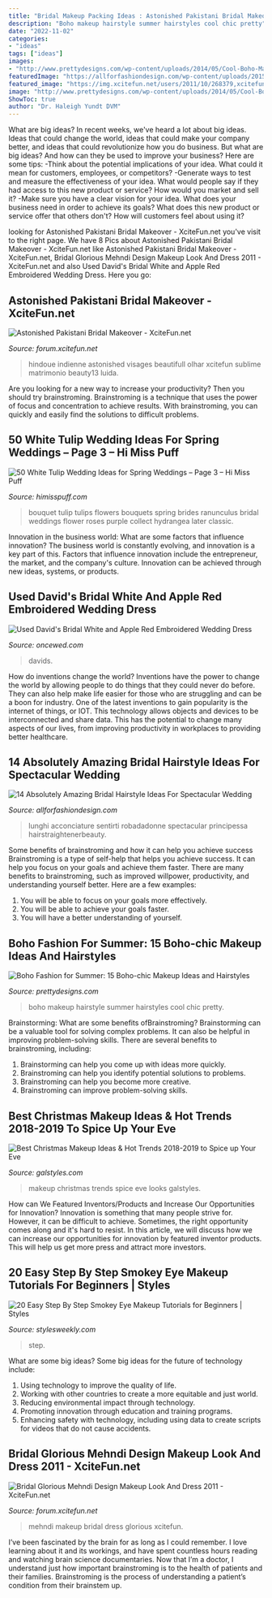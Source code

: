 ```yaml
---
title: "Bridal Makeup Packing Ideas : Astonished Pakistani Bridal Makeover"
description: "Boho makeup hairstyle summer hairstyles cool chic pretty"
date: "2022-11-02"
categories:
- "ideas"
tags: ["ideas"]
images:
- "http://www.prettydesigns.com/wp-content/uploads/2014/05/Cool-Boho-Makeup-and-Hairstyle.jpg"
featuredImage: "https://allforfashiondesign.com/wp-content/uploads/2015/04/ak-12.jpg"
featured_image: "https://img.xcitefun.net/users/2011/10/268379,xcitefun-astonished-pakistani-bridal-makeover-5.jpg"
image: "http://www.prettydesigns.com/wp-content/uploads/2014/05/Cool-Boho-Makeup-and-Hairstyle.jpg"
ShowToc: true
author: "Dr. Haleigh Yundt DVM"
---
```



What are big ideas?
In recent weeks, we've heard a lot about big ideas. Ideas that could change the world, ideas that could make your company better, and ideas that could revolutionize how you do business. But what are big ideas? And how can they be used to improve your business? Here are some tips: 
-Think about the potential implications of your idea. What could it mean for customers, employees, or competitors? 
-Generate ways to test and measure the effectiveness of your idea. What would people say if they had access to this new product or service? How would you market and sell it? 
-Make sure you have a clear vision for your idea. What does your business need in order to achieve its goals? What does this new product or service offer that others don't? How will customers feel about using it?

	

		
looking for Astonished Pakistani Bridal Makeover - XciteFun.net you've visit to the right page. We have 8 Pics about Astonished Pakistani Bridal Makeover - XciteFun.net like Astonished Pakistani Bridal Makeover - XciteFun.net, Bridal Glorious Mehndi Design Makeup Look And Dress 2011 - XciteFun.net and also Used David&#039;s Bridal White and Apple Red Embroidered Wedding Dress. Here you go:
		
    
## Astonished Pakistani Bridal Makeover - XciteFun.net

<img loading=lazy src="https://img.xcitefun.net/users/2011/10/268379,xcitefun-astonished-pakistani-bridal-makeover-5.jpg" onerror="this.onerror=null;this.src='https://tse3.mm.bing.net/th?id=OIP.lXpGdDj23y7MXYMrVqAbkQHaLc&amp;pid=15.1';" alt="Astonished Pakistani Bridal Makeover - XciteFun.net">

_Source: forum.xcitefun.net_

>hindoue indienne astonished visages beautifull olhar xcitefun sublime matrimonio beauty13 luida. 

	

Are you looking for a new way to increase your productivity? Then you should try brainstroming. Brainstroming is a technique that uses the power of focus and concentration to achieve results. With brainstroming, you can quickly and easily find the solutions to difficult problems.

    
## 50 White Tulip Wedding Ideas For Spring Weddings – Page 3 – Hi Miss Puff

<img loading=lazy src="http://www.himisspuff.com/wp-content/uploads/2017/01/Classic-Bouquet-of-White-Tulips-and-Ranunculus.jpg" onerror="this.onerror=null;this.src='https://tse3.mm.bing.net/th?id=OIP.72V2k-GKA3mALx9e0luqRQHaK8&amp;pid=15.1';" alt="50 White Tulip Wedding Ideas for Spring Weddings – Page 3 – Hi Miss Puff">

_Source: himisspuff.com_

>bouquet tulip tulips flowers bouquets spring brides ranunculus bridal weddings flower roses purple collect hydrangea later classic. 

	

Innovation in the business world: What are some factors that influence innovation?
The business world is constantly evolving, and innovation is a key part of this. Factors that influence innovation include the entrepreneur, the market, and the company's culture. Innovation can be achieved through new ideas, systems, or products.

    
## Used David&#039;s Bridal White And Apple Red Embroidered Wedding Dress

<img loading=lazy src="https://www.oncewed.com/used-wedding-dresses/images/dresses/2225/268x444/Davids-Bridal-2013-7791.jpg" onerror="this.onerror=null;this.src='https://tse2.mm.bing.net/th?id=OIP.9nRZGaDrPbAoY8WDHQiAwgAAAA&amp;pid=15.1';" alt="Used David&#039;s Bridal White and Apple Red Embroidered Wedding Dress">

_Source: oncewed.com_

>davids. 

	

How do inventions change the world?
Inventions have the power to change the world by allowing people to do things that they could never do before. They can also help make life easier for those who are struggling and can be a boon for industry. One of the latest inventions to gain popularity is the internet of things, or IOT. This technology allows objects and devices to be interconnected and share data. This has the potential to change many aspects of our lives, from improving productivity in workplaces to providing better healthcare.

    
## 14 Absolutely Amazing Bridal Hairstyle Ideas For Spectacular Wedding

<img loading=lazy src="https://allforfashiondesign.com/wp-content/uploads/2015/04/ak-12.jpg" onerror="this.onerror=null;this.src='https://tse2.mm.bing.net/th?id=OIP.I3JV_yykTrOxoC5_EkjBmgHaLl&amp;pid=15.1';" alt="14 Absolutely Amazing Bridal Hairstyle Ideas For Spectacular Wedding">

_Source: allforfashiondesign.com_

>lunghi acconciature sentirti robadadonne spectacular principessa hairstraightenerbeauty. 

	

Some benefits of brainstroming and how it can help you achieve success
Brainstroming is a type of self-help that helps you achieve success. It can help you focus on your goals and achieve them faster. There are many benefits to brainstroming, such as improved willpower, productivity, and understanding yourself better. Here are a few examples: 
1) You will be able to focus on your goals more effectively.
2) You will be able to achieve your goals faster.
3) You will have a better understanding of yourself.

    
## Boho Fashion For Summer: 15 Boho-chic Makeup Ideas And Hairstyles

<img loading=lazy src="http://www.prettydesigns.com/wp-content/uploads/2014/05/Cool-Boho-Makeup-and-Hairstyle.jpg" onerror="this.onerror=null;this.src='https://tse1.mm.bing.net/th?id=OIP.SBeuouQTxm5-yX2c0lNDwQHaLF&amp;pid=15.1';" alt="Boho Fashion for Summer: 15 Boho-chic Makeup Ideas and Hairstyles">

_Source: prettydesigns.com_

>boho makeup hairstyle summer hairstyles cool chic pretty. 

	

Brainstorming: What are some benefits ofBrainstroming?
Brainstorming can be a valuable tool for solving complex problems. It can also be helpful in improving problem-solving skills. There are several benefits to brainstroming, including: 
1) Brainstorming can help you come up with ideas more quickly. 
2) Brainstroming can help you identify potential solutions to problems. 
3) Brainstroming can help you become more creative. 
4) Brainstroming can improve problem-solving skills.

    
## Best Christmas Makeup Ideas &amp; Hot Trends 2018-2019 To Spice Up Your Eve

<img loading=lazy src="http://www.galstyles.com/wp-content/uploads/2016/11/Best-Christmas-Makeup-Ideas-Hot-Trends-to-Spice-up-Your-Eve-2.jpg" onerror="this.onerror=null;this.src='https://tse4.mm.bing.net/th?id=OIP._GFGLDpzmuhNmGYgZq0l1gHaML&amp;pid=15.1';" alt="Best Christmas Makeup Ideas &amp; Hot Trends 2018-2019 to Spice up Your Eve">

_Source: galstyles.com_

>makeup christmas trends spice eve looks galstyles. 

	

How can We Featured Inventors/Products and Increase Our Opportunities for Innovation?
Innovation is something that many people strive for. However, it can be difficult to achieve. Sometimes, the right opportunity comes along and it's hard to resist. In this article, we will discuss how we can increase our opportunities for innovation by featured inventor products. This will help us get more press and attract more investors.

    
## 20 Easy Step By Step Smokey Eye Makeup Tutorials For Beginners | Styles

<img loading=lazy src="https://www.stylesweekly.com/wp-content/uploads/2018/01/20-easy-step-by-step-smokey-eye-makeup-tutorials-for-beginners-1.jpg" onerror="this.onerror=null;this.src='https://tse1.mm.bing.net/th?id=OIP.oOpIJbVc4r71eDlVM6pWzAHaHZ&amp;pid=15.1';" alt="20 Easy Step By Step Smokey Eye Makeup Tutorials for Beginners | Styles">

_Source: stylesweekly.com_

>step. 

	

What are some big ideas?
Some big ideas for the future of technology include: 
1. Using technology to improve the quality of life. 
2. Working with other countries to create a more equitable and just world. 
3. Reducing environmental impact through technology. 
4. Promoting innovation through education and training programs. 
5. Enhancing safety with technology, including using data to create scripts for videos that do not cause accidents.

    
## Bridal Glorious Mehndi Design Makeup Look And Dress 2011 - XciteFun.net

<img loading=lazy src="https://img.xcitefun.net/users/2011/11/272543,xcitefun-bridal-glorious-mehndi-design-makeup-loo.jpg" onerror="this.onerror=null;this.src='https://tse4.mm.bing.net/th?id=OIP._fbgqowyF2ACdch5lhVIkgHaKs&amp;pid=15.1';" alt="Bridal Glorious Mehndi Design Makeup Look And Dress 2011 - XciteFun.net">

_Source: forum.xcitefun.net_

>mehndi makeup bridal dress glorious xcitefun. 

	

I’ve been fascinated by the brain for as long as I could remember. I love learning about it and its workings, and have spent countless hours reading and watching brain science documentaries. Now that I’m a doctor, I understand just how important brainstroming is to the health of patients and their families. Brainstroming is the process of understanding a patient’s condition from their brainstem up.

